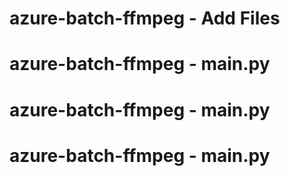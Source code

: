 # azure-batch-ffmpeg - Add Files
# azure-batch-ffmpeg - main.py
# azure-batch-ffmpeg - main.py
# azure-batch-ffmpeg - main.py
